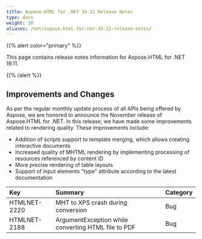 ```yaml
---
title: Aspose.HTML for .NET 19.11 Release Notes
type: docs
weight: 20
aliases: /net/aspose-html-for-net-19-11-release-notes/
---
```


{{% alert color="primary" %}} 

This page contains release notes information for Aspose.HTML for .NET 19.11.

{{% /alert %}} 
## **Improvements and Changes**
As per the regular monthly update process of all APIs being offered by Aspose, we are honored to announce the November release of Aspose.HTML for .NET. In this release, we have made some improvements related to rendering quality. These improvements include:

- Addition of scripts support to template merging, which allows creating interactive documents
- Increased quality of MHTML rendering by implementing processing of resources referenced by content ID
- More precise rendering of table layouts
- Support of input elements "type" attribute according to the latest documentation

|**Key**|**Summary**|**Category**|
| :- | :- | :- |
|HTMLNET-2220|MHT to XPS crash during conversion|Bug|
|HTMLNET-2188|ArgumentException while converting HTML file to PDF|Bug|

